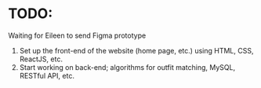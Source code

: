 # TODO:

Waiting for Eileen to send Figma prototype

1. Set up the front-end of the website (home page, etc.) using HTML, CSS, ReactJS, etc.
2. Start working on back-end; algorithms for outfit matching, MySQL, RESTful API, etc.
